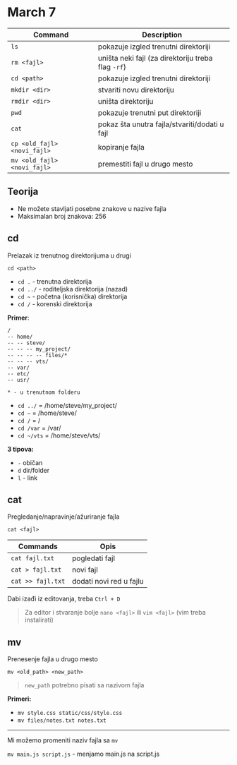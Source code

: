 # March 7

| Command | Description |
| ------- | ----------- |
| `ls` | pokazuje izgled trenutni direktoriji |
| `rm <fajl>` | uništa neki fajl (za direktoriju treba flag `-rf`) |
| `cd <path>` | pokazuje izgled trenutni direktoriji |
| `mkdir <dir>` | stvariti novu direktoriju |
| `rmdir <dir>` | uništa direktoriju |
| `pwd` | pokazuje trenutni put direktoriji |
| `cat` | pokaz šta unutra fajla/stvariti/dodati u fajl |
| `cp <old_fajl> <novi_fajl>` | kopiranje fajla |
| `mv <old_fajl> <novi_fajl>` | premestiti fajl u drugo mesto |

## Teorija

* Ne možete stavljati posebne znakove u nazive fajla
* Maksimalan broj znakova: 256

## cd

Prelazak iz trenutnog direktorijuma u ​​drugi

```
cd <path>
```

* `cd .` - trenutna direktorija
* `cd ../` - roditeljska direktorija (nazad)
* `cd ~` - početna (korisnička) direktorija
* `cd /` - korenski direktorija

**Primer**:
```
/
-- home/
-- -- steve/
-- -- -- my_project/
-- -- -- -- files/*
-- -- -- vts/
-- var/
-- etc/
-- usr/

* - u trenutnom folderu
```
* `cd ../` = /home/steve/my_project/
* `cd ~` = /home/steve/
* `cd /` = /
* `cd /var` = /var/
* `cd ~/vts` = /home/steve/vts/

**3 tipova:**
* `-` običan
* `d` dir/folder
* `l` - link

## cat

Pregledanje/napravinje/ažuriranje fajla

```
cat <fajl>
```
| Commands | Opis |
| -------- | ---- |
| `cat fajl.txt` | pogledati fajl |
| `cat > fajl.txt` | novi fajl |
| `cat >> fajl.txt` | dodati novi red u fajlu |

Dabi izađi iz editovanja, treba `Ctrl + D`

> Za editor i stvaranje bolje `nano <fajl>` ili `vim <fajl>` (vim treba instalirati)

## mv

Prenesenje fajla u drugo mesto

```
mv <old_path> <new_path>
```
> `new_path` potrebno pisati sa nazivom fajla

**Primeri:**
* `mv style.css static/css/style.css`
* `mv files/notes.txt notes.txt`

___
Mi možemo promeniti naziv fajla sa `mv`

`mv main.js script.js` - menjamo main.js na script.js

